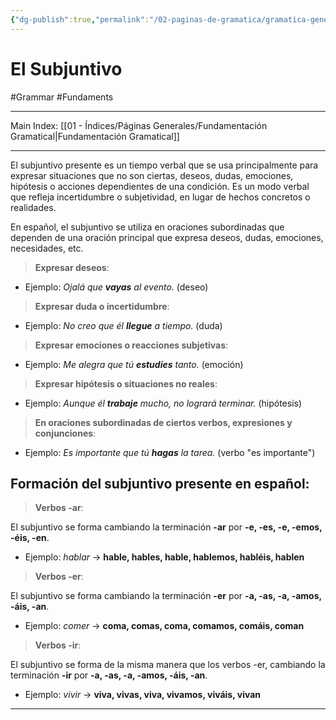 ```yaml
---
{"dg-publish":true,"permalink":"/02-paginas-de-gramatica/gramatica-general/el-subjuntivo/"}
---
```


# El Subjuntivo
#Grammar #Fundaments 
___
Main Index: [[01 - Índices/Páginas Generales/Fundamentación Gramatical\|Fundamentación Gramatical]]
___
El subjuntivo presente es un tiempo verbal que se usa principalmente para expresar situaciones que no son ciertas, deseos, dudas, emociones, hipótesis o acciones dependientes de una condición. Es un modo verbal que refleja incertidumbre o subjetividad, en lugar de hechos concretos o realidades.

En español, el subjuntivo se utiliza en oraciones subordinadas que dependen de una oración principal que expresa deseos, dudas, emociones, necesidades, etc.

>**Expresar deseos**:

- Ejemplo: _Ojalá que **vayas** al evento._ (deseo)

>**Expresar duda o incertidumbre**:

- Ejemplo: _No creo que él **llegue** a tiempo._ (duda)

>**Expresar emociones o reacciones subjetivas**:

- Ejemplo: _Me alegra que tú **estudies** tanto._ (emoción)

>**Expresar hipótesis o situaciones no reales**:

- Ejemplo: _Aunque él **trabaje** mucho, no logrará terminar._ (hipótesis)

>**En oraciones subordinadas de ciertos verbos, expresiones y conjunciones**:

- Ejemplo: _Es importante que tú **hagas** la tarea._ (verbo "es importante")

## Formación del subjuntivo presente en español:

>**Verbos -ar**:

El subjuntivo se forma cambiando la terminación **-ar** por **-e, -es, -e, -emos, -éis, -en**.

- Ejemplo: _hablar_ → **hable, hables, hable, hablemos, habléis, hablen**

>**Verbos -er**:

El subjuntivo se forma cambiando la terminación **-er** por **-a, -as, -a, -amos, -áis, -an**.

- Ejemplo: _comer_ → **coma, comas, coma, comamos, comáis, coman**

>**Verbos -ir**:

El subjuntivo se forma de la misma manera que los verbos -er, cambiando la terminación **-ir** por **-a, -as, -a, -amos, -áis, -an**.

- Ejemplo: _vivir_ → **viva, vivas, viva, vivamos, viváis, vivan**
___